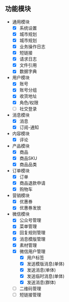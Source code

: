 ## 功能模块
- 通用模块
  - [x] 系统设置
  - [x] 城市规划
  - [x] 城市规划
  - [x] 业务操作日志
  - [x] 短链接
  - [x] 请求日志
  - [x] 文件引用
  - [x] 数据字典
- 用户模块
  - [x] 账号
  - [x] 账号分组
  - [x] 收货地址
  - [x] 角色/权限
  - [ ] 社交登录
- 消息模块
  - [x] 消息
  - [x] 订阅-通知
- 内容模块
  - [x] 评论
- 产品模块
  - [x] 商品
  - [x] 商品SKU
  - [x] 商品品类
- 订单模块
  - [x] 订单
  - [x] 商品退款申请
  - [x] 购物车
- 营销模块
  - [x] 优惠券
  - [x] 优惠券发放
- 微信模块
  - [x] 公众号管理
  - [x] 菜单管理
  - [x] 回复规则管理
  - [x] 消息模版管理
  - [x] 素材管理
  - [x] 微信用户管理
    - [x] 用户标签
    - [x] 发送模版消息(单体)
    - [x] 发送消息(单体)
    - [x] 发送临时消息(单体)
    - [x] 发送消息(群体)
  - [ ] 二维码管理
  - [ ] 短链接管理

